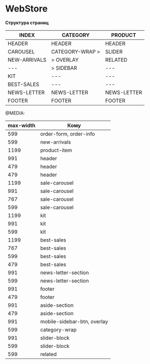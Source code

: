 WebStore
=====================

**Структура страниц**

INDEX          | CATEGORY         | PRODUCT
---------------|------------------|---------------
HEADER         | HEADER           | HEADER
CAROUSEL       | CATEGORY-WRAP >  | SLIDER
NEW-ARRIVALS   | > OVERLAY        | RELATED
---            | > SIDEBAR        | ---
KIT            | ---              | ---
BEST-SALES     | ---              | ---
NEWS-LETTER    | NEWS-LETTER      | NEWS-LETTER
FOOTER         | FOOTER           | FOOTER


@MEDIA:

max-width | Кому
----------|-----------------------------------
 599      | order-form, order-info
 599      | new-arrivals
 1199     | product-item
 991      | header
 479      | header
 479      | header
 1199     | sale-carousel
 991      | sale-carousel
 767      | sale-carousel
 599      | sale-carousel
 1199     | kit
 991      | kit
 599      | kit
 1199     | best-sales
 767      | best-sales
 599      | best-sales
 479      | best-sales
 991      | news-letter-section
 599      | news-letter-section
 991      | footer
 479      | footer
 991      | aside-section
 479      | aside-section
 991      | mobile-sidebar-btn, overlay
 599      | category-wrap
 991      | slider-block
 599      | slider-block
 599      | related